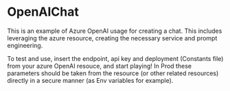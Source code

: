 # OpenAIChat
This is an example of Azure OpenAI usage for creating a chat. This includes leveraging the azure resource, creating the necessary service and prompt engineering.

To test and use, insert the endpoint, api key and deployment (Constants file) from your azure OpenAI resouce, and start playing! In Prod these parameters should be taken from the resource (or other related resources) directly in a secure manner (as Env variables for example).
